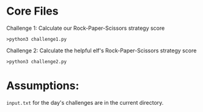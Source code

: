 # Core Files

Challenge 1: Calculate our Rock-Paper-Scissors strategy score

`>python3 challenge1.py`

Challenge 2: Calculate the helpful elf's Rock-Paper-Scissors strategy score

`>python3 challenge2.py`

# Assumptions:

`input.txt` for the day's challenges are in the current directory.

